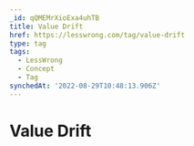 ```yaml
---
_id: qQMEMrXioExa4uhTB
title: Value Drift
href: https://lesswrong.com/tag/value-drift
type: tag
tags:
  - LessWrong
  - Concept
  - Tag
synchedAt: '2022-08-29T10:48:13.906Z'
---
```

# Value Drift

